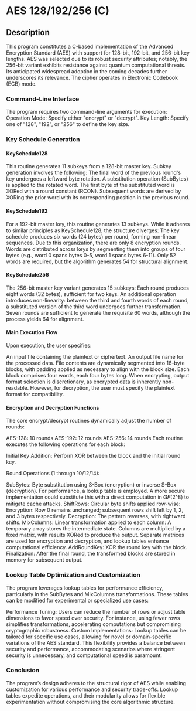 # AES 128/192/256 (C)


## Description 

This program constitutes a C-based implementation of the Advanced Encryption Standard (AES) with support for 128-bit, 192-bit, and 256-bit key lengths. AES was selected due to its robust security attributes; notably, the 256-bit variant exhibits resistance against quantum computational threats. Its anticipated widespread adoption in the coming decades further underscores its relevance. The cipher operates in Electronic Codebook (ECB) mode.

### Command-Line Interface
The program requires two command-line arguments for execution:
Operation Mode: Specify either "encrypt" or "decrypt".
Key Length: Specify one of "128", "192", or "256" to define the key size.

### Key Schedule Generation

#### KeySchedule128
This routine generates 11 subkeys from a 128-bit master key. Subkey generation involves the following:
The final word of the previous round's key undergoes a leftward byte rotation.
A substitution operation (SubBytes) is applied to the rotated word.
The first byte of the substituted word is XORed with a round constant (RCON).
Subsequent words are derived by XORing the prior word with its corresponding position in the previous round.

#### KeySchedule192
For a 192-bit master key, this routine generates 13 subkeys. While it adheres to similar principles as KeySchedule128, the structure diverges:
The key schedule produces six words (24 bytes) per round, forming non-linear sequences.
Due to this organization, there are only 8 encryption rounds. Words are distributed across keys by segmenting them into groups of four bytes (e.g., word 0 spans bytes 0-5, word 1 spans bytes 6-11). Only 52 words are required, but the algorithm generates 54 for structural alignment.

#### KeySchedule256
The 256-bit master key variant generates 15 subkeys:
Each round produces eight words (32 bytes), sufficient for two keys.
An additional operation introduces non-linearity: between the third and fourth words of each round, a substituted version of the third word undergoes further transformation.
Seven rounds are sufficient to generate the requisite 60 words, although the process yields 64 for alignment.

#### Main Execution Flow
Upon execution, the user specifies:

An input file containing the plaintext or ciphertext.
An output file name for the processed data.
File contents are dynamically segmented into 16-byte blocks, with padding applied as necessary to align with the block size. Each block comprises four words, each four bytes long. When encrypting, output format selection is discretionary, as encrypted data is inherently non-readable. However, for decryption, the user must specify the plaintext format for compatibility.

#### Encryption and Decryption Functions
The core encrypt/decrypt routines dynamically adjust the number of rounds:

AES-128: 10 rounds
AES-192: 12 rounds
AES-256: 14 rounds
Each routine executes the following operations for each block:

Initial Key Addition: Perform XOR between the block and the initial round key.

Round Operations (1 through 10/12/14):

SubBytes: Byte substitution using S-Box (encryption) or inverse S-Box (decryption). For performance, a lookup table is employed. A more secure implementation could substitute this with a direct computation in 𝐺𝐹(2^8) to mitigate cache attacks.
ShiftRows: Circular byte shifts applied row-wise:
Encryption: Row 0 remains unchanged; subsequent rows shift left by 1, 2, and 3 bytes respectively.
Decryption: The pattern reverses, with rightward shifts.
MixColumns: Linear transformation applied to each column:
A temporary array stores the intermediate state.
Columns are multiplied by a fixed matrix, with results XORed to produce the output. Separate matrices are used for encryption and decryption, and lookup tables enhance computational efficiency.
AddRoundKey: XOR the round key with the block.
Finalization: After the final round, the transformed blocks are stored in memory for subsequent output.

### Lookup Table Optimization and Customization
The program leverages lookup tables for performance efficiency, particularly in the SubBytes and MixColumns transformations. These tables can be modified for experimental or specialized use cases:

Performance Tuning: Users can reduce the number of rows or adjust table dimensions to favor speed over security. For instance, using fewer rows simplifies transformations, accelerating computations but compromising cryptographic robustness.
Custom Implementations: Lookup tables can be tailored for specific use cases, allowing for novel or domain-specific variations of the AES standard.
This flexibility provides a balance between security and performance, accommodating scenarios where stringent security is unnecessary, and computational speed is paramount.

### Conclusion
The program’s design adheres to the structural rigor of AES while enabling customization for various performance and security trade-offs. Lookup tables expedite operations, and their modularity allows for flexible experimentation without compromising the core algorithmic structure.